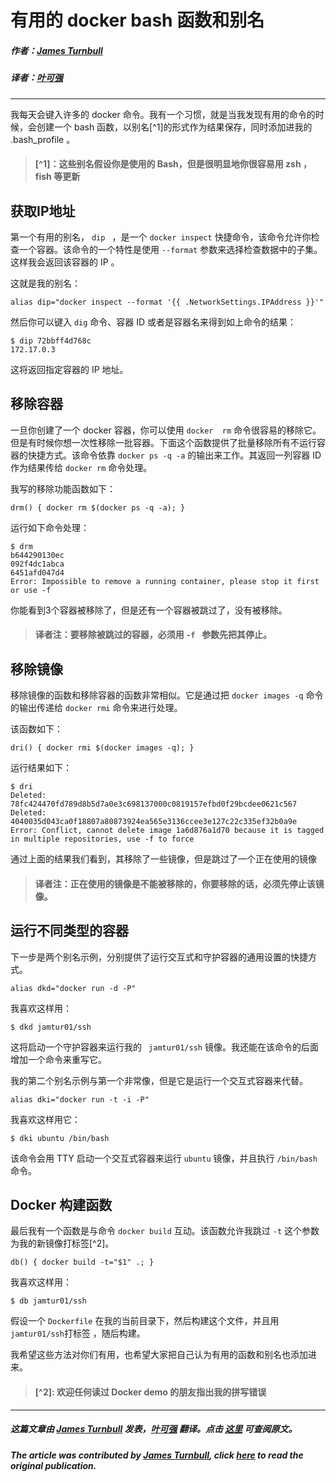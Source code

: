 # 有用的 docker bash 函数和别名

##### 作者：[James Turnbull](https://twitter.com/kartar)
##### 译者：[叶可强](http://weibo.com/1224591704)

***

我每天会键入许多的 docker 命令。我有一个习惯，就是当我发现有用的命令的时候，会创建一个 bash 函数，以别名[^1]的形式作为结果保存，同时添加进我的 .bash_profile 。

> #### [^1]：这些别名假设你是使用的 Bash，但是很明显地你很容易用 zsh ， fish 等更新

## 获取IP地址



第一个有用的别名， ```dip ```  ，是一个 ```docker inspect```  快捷命令，该命令允许你检查一个容器。该命令的一个特性是使用 ``` --format ``` 参数来选择检查数据中的子集。这样我会返回该容器的 IP 。

这就是我的别名：

```
alias dip="docker inspect --format '{{ .NetworkSettings.IPAddress }}'"
```

然后你可以键入 ``` dig ``` 命令、容器 ID 或者是容器名来得到如上命令的结果：

```
$ dip 72bbff4d768c
172.17.0.3
```

这将返回指定容器的 IP 地址。

## 移除容器


一旦你创建了一个 docker 容器，你可以使用 ``` docker  rm ``` 命令很容易的移除它。但是有时候你想一次性移除一批容器。下面这个函数提供了批量移除所有不运行容器的快捷方式。该命令依靠 ``` docker ps -q -a ``` 的输出来工作。其返回一列容器 ID 作为结果传给 ```docker rm``` 命令处理。

我写的移除功能函数如下：

```
drm() { docker rm $(docker ps -q -a); }
```
运行如下命令处理：

```
$ drm
b644290130ec
092f4dc1abca
6451afd047d4
Error: Impossible to remove a running container, please stop it first or use -f
```

你能看到3个容器被移除了，但是还有一个容器被跳过了，没有被移除。

> #### 译者注：要移除被跳过的容器，必须用 ```-f ``` 参数先把其停止。

## 移除镜像

移除镜像的函数和移除容器的函数非常相似。它是通过把 ```docker images -q``` 命令的输出传递给 ```docker rmi``` 命令来进行处理。

该函数如下：

```
dri() { docker rmi $(docker images -q); }
```

运行结果如下：

```
$ dri
Deleted: 78fc424470fd789d8b5d7a0e3c698137000c0819157efbd0f29bcdee0621c567
Deleted: 4040035d043ca0f18807a80873924ea565e3136ccee3e127c22c335ef32b0a9e
Error: Conflict, cannot delete image 1a6d876a1d70 because it is tagged in multiple repositories, use -f to force
```

通过上面的结果我们看到，其移除了一些镜像，但是跳过了一个正在使用的镜像

> #### 译者注：正在使用的镜像是不能被移除的，你要移除的话，必须先停止该镜像。

## 运行不同类型的容器

下一步是两个别名示例，分别提供了运行交互式和守护容器的通用设置的快捷方式。

```
alias dkd="docker run -d -P"
```

我喜欢这样用：

```
$ dkd jamtur01/ssh
```

这将启动一个守护容器来运行我的 ``` jamtur01/ssh``` 镜像。我还能在该命令的后面增加一个命令来重写它。

我的第二个别名示例与第一个非常像，但是它是运行一个交互式容器来代替。

```
alias dki="docker run -t -i -P"
```

我喜欢这样用它：

```
$ dki ubuntu /bin/bash
```

该命令会用 TTY 启动一个交互式容器来运行 ```ubuntu``` 镜像，并且执行 ```/bin/bash``` 命令。

## Docker 构建函数

最后我有一个函数是与命令 ```docker build``` 互动。该函数允许我跳过 ```-t``` 这个参数为我的新镜像打标签[^2]。

```
db() { docker build -t="$1" .; }
```  

我喜欢这样用：

```
$ db jamtur01/ssh
```

假设一个 ```Dockerfile``` 在我的当前目录下，然后构建这个文件，并且用 ```jamtur01/ssh```打标签 ，随后构建。

我希望这些方法对你们有用，也希望大家把自己认为有用的函数和别名也添加进来。

> #### [^2]: 欢迎任何读过 Docker demo 的朋友指出我的拼写错误

***

##### 这篇文章由 [James Turnbull](https://twitter.com/kartar‎) 发表，[叶可强](http://weibo.com/1224591704) 翻译。点击 [这里](http://www.kartar.net/2014/03/some-useful-docker-bash-functions-and-aliases/) 可查阅原文。

##### The article was contributed by [James Turnbull](https://twitter.com/kartar‎), click [here](http://www.kartar.net/2014/03/some-useful-docker-bash-functions-and-aliases/) to read the original publication.

